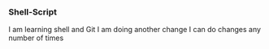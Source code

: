 ### Shell-Script
I am learning shell and Git
I am doing another change
I can do changes any number of times
